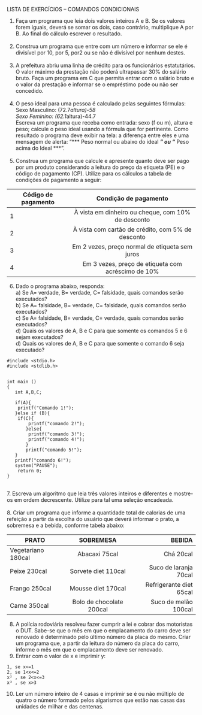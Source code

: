 LISTA DE EXERCÍCIOS – COMANDOS CONDICIONAIS<br>

1. Faça um programa que leia dois valores inteiros A e B. Se os valores forem iguais, deverá se somar os dois, caso contrário,
multiplique A por B. Ao final do cálculo escrever o resultado.<br><br>
2. Construa um programa que entre com um número e informar se ele é divisível por 10, por 5, por2 ou se não é divisível por
nenhum destes.<br><br>
3. A prefeitura abriu uma linha de crédito para os funcionários estatutários. O valor máximo da prestação não poderá ultrapassar
30% do salário bruto. Faça um programa em C que permita entrar com o salário bruto e o valor da prestação e informar se o
empréstimo pode ou não ser concedido.<br><br>
4. O peso ideal para uma pessoa é calculado pelas seguintes fórmulas:<br>
Sexo Masculino: (72.7*altura)-58<br>
Sexo Feminino: (62.1*altura)-44.7<br>
Escreva um programa que receba como entrada: sexo (f ou m), altura e peso; calcule o peso ideal usando a fórmula que for
pertinente. Como resultado o programa deve exibir na tela: a diferença entre eles e uma mensagem de alerta:
“*** Peso normal ou abaixo do ideal ***” ou “*** Peso acima do Ideal ***”.<br><br>
5. Construa um programa que calcule e apresente quanto deve ser pago por um produto considerando a leitura do preço da
etiqueta (PE) e o código de pagamento (CP). Utilize para os cálculos a tabela de condições de pagamento a seguir:<br>

|Código de pagamento| Condição de pagamento|
| ------------- |:-------------:| 
|1| À vista em dinheiro ou cheque, com 10% de desconto|
|2| À vista com cartão de crédito, com 5% de desconto|
|3| Em 2 vezes, preço normal de etiqueta sem juros|
|4| Em 3 vezes, preço de etiqueta com acréscimo de 10%|

6. Dado o programa abaixo, responda:<br>
a) Se A= verdade, B= verdade, C= falsidade, quais comandos serão executados?<br>
b) Se A= falsidade, B= verdade, C= falsidade, quais comandos serão executados?<br>
c) Se A= falsidade, B= verdade, C= verdade, quais comandos serão executados?<br>
d) Quais os valores de A, B e C para que somente os comandos 5 e 6 sejam executados?<br>
d) Quais os valores de A, B e C para que somente o comando 6 seja executado?<br>

```
#include <stdio.h>
#include <stdlib.h>


int main ()
{
   int A,B,C;
  
   if(A){
   	printf("Comando 1!");
   }else if (B){
   	if(C){
   		printf("comando 2!");
	   }else{
	   	printf("comando 3!");
	   	printf("comando 4!");
	   }
	   printf("comando 5!");
   }
   printf("comando 6!");
   system("PAUSE");
    return 0;
}
```
<br>
7. Escreva um algoritmo que leia três valores inteiros e diferentes e mostre-os em ordem decrescente. Utilize para tal uma seleção
encadeada.<br><br>
8. Criar um programa que informe a quantidade total de calorias de uma refeição a partir da escolha do usuário que deverá
informar o prato, a sobremesa e a bebida, conforme tabela abaixo:<br>

| PRATO |  SOBREMESA | BEBIDA |
| ------------- |:-------------:| -----:|
|Vegetariano 180cal | Abacaxi 75cal | Chá 20cal |
|Peixe 230cal |Sorvete diet 110cal| Suco de laranja 70cal|
|Frango 250cal| Mousse diet 170cal| Refrigerante diet 65cal|
|Carne 350cal| Bolo de chocolate 200cal| Suco de melão 100cal|

8. A polícia rodoviária resolveu fazer cumprir a lei e cobrar dos motoristas o DUT. Sabe-se que o mês em que o emplacamento do
carro deve ser renovado é determinado pelo último número da placa do mesmo. Criar um programa que, a partir da leitura do
número da placa do carro, informe o mês em que o emplacamento deve ser renovado.<br>
9. Entrar com o valor de x e imprimir y:
```
1, se x<=1
2, se 1<x<=2
x² , se 2<x<=3
x³ , se x>3
```

10. Ler um número inteiro de 4 casas e imprimir se é ou não múltiplo de quatro o número formado pelos algarismos que estão nas
casas das unidades de milhar e das centenas.<br><br>